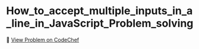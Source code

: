 # How_to_accept_multiple_inputs_in_a_line_in_JavaScript_Problem_solving

🔗 [View Problem on CodeChef](https://www.codechef.com/learn/course/javascript-problem-solving/BP00JS01/problems/LOBJAS04)
